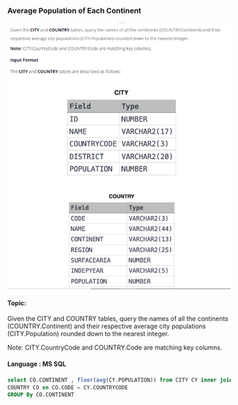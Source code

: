 ### Average Population of Each Continent

<img src="../PIc/48.png" alt="solution">


#### Topic:
Given the CITY and COUNTRY tables, query the names of all the continents (COUNTRY.Continent) and their respective average city populations (CITY.Population) rounded down to the nearest integer.

Note: CITY.CountryCode and COUNTRY.Code are matching key columns.



#### Language : MS SQL
```sql
select CO.CONTINENT , floor(avg(CY.POPULATION)) from CITY CY inner join
COUNTRY CO on CO.CODE = CY.COUNTRYCODE 
GROUP By CO.CONTINENT
```
